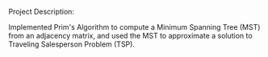 Project Description:

Implemented Prim's Algorithm to compute a Minimum Spanning Tree (MST) from an adjacency matrix, and used the MST to approximate a solution to Traveling Salesperson Problem (TSP).
